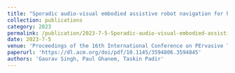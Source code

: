 ```yaml
---
title: "Sporadic audio-visual embodied assistive robot navigation for human tracking"
collection: publications
category: 2023
permalink: /publication/2023-7-5-Sporadic-audio-visual-embodied-assistive-robot-navigation-for-human-tracking
date: 2023-7-5
venue: 'Proceedings of the 16th International Conference on PErvasive Technologies Related to Assistive Environments(PETRA)'
paperurl: 'https://dl.acm.org/doi/pdf/10.1145/3594806.3594845'
authors: 'Gaurav Singh, Paul Ghanem, Taskin Padir'
---
```


